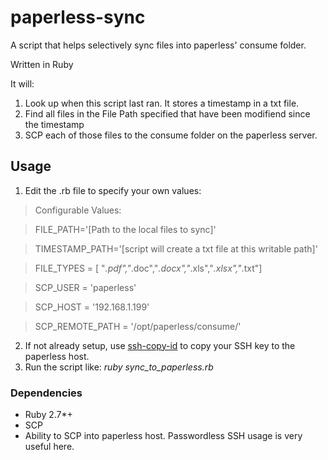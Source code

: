 # paperless-sync
A script that helps selectively sync files into paperless' consume folder. 

Written in Ruby

It will:
1. Look up when this script last ran. It stores a timestamp in a txt file.
2. Find all files in the File Path specified that have been modifiend since the timestamp
3. SCP each of those files to the consume folder on the paperless server.

## Usage
1. Edit the .rb file to specify your own values:

>  Configurable Values:
  
>  FILE_PATH='[Path to the local files to sync]'

>  TIMESTAMP_PATH='[script will create a txt file at this writable path]'

>  FILE_TYPES = [ "*.pdf","*.doc","*.docx","*.xls","*.xlsx","*.txt"]

>  SCP_USER = 'paperless'

>  SCP_HOST = '192.168.1.199'

>  SCP_REMOTE_PATH = '/opt/paperless/consume/'

2. If not already setup, use [ssh-copy-id](https://www.ssh.com/academy/ssh/copy-id)  to copy your SSH key to the paperless host.
3. Run the script like: *ruby sync_to_paperless.rb*

### Dependencies

* Ruby 2.7*+
* SCP
* Ability to SCP into paperless host. Passwordless SSH usage is very useful here.